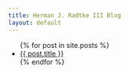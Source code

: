 ```yaml
---
title: Herman J. Radtke III Blog
layout: default
---
```


<ul class="posts">
  {% for post in site.posts %}
    <li>
      <a href="{{ post.url }}">{{ post.title }}</a>
    </li>
  {% endfor %}
</ul>
